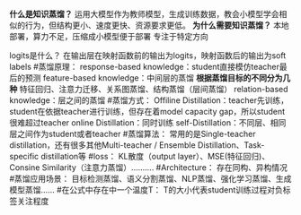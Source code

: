 **什么是知识蒸馏？**
	运用大模型作为教师模型，生成训练数据，教会小模型学会相似的行为，但结构更小、速度更快、资源要求更低。
**为什么需要知识蒸馏？**
	本地部署，算力不足，压缩成小模型便于部署
	专注于特定方向

logits是什么？
	在输出层在映射函数前的输出为logits，映射函数后的输出为soft labels
#蒸馏原理：
	response-based knowledge：student直接模仿teacher最后的预测
	feature-based knowledge：中间层的蒸馏
		**根据蒸馏目标的不同分为几种**
			特征回归、注意力迁移、关系图蒸馏、结构蒸馏（层间蒸馏）
	relation-based knowledge：层之间的蒸馏
#蒸馏方式：
	Offiline Distillation：teacher先训练，student在依据teacher进行训练，但存在着model capacity gap，所以student很难超过teacher
	online Distillation：同时训练
	self-Distillation：不同层、相同层之间作为student或者teacher
#蒸馏算法：
	常用的是Single-teacher distillation，还有很多其他Multi-teacher / Ensemble Distillation、Task-specific distillation等
#loss：
	KL散度（output layer）、MSE(特征回归)、Consine Similarity（注意力蒸馏）..........
#Architecture：
	存在同构、异构情况
#蒸馏应用场景：
	目标检测蒸馏、语义分割蒸馏、NLP蒸馏、强化学习蒸馏、生成模型蒸馏......
#在公式中存在中一个温度T：
	T的大小代表student训练过程对负标签关注程度